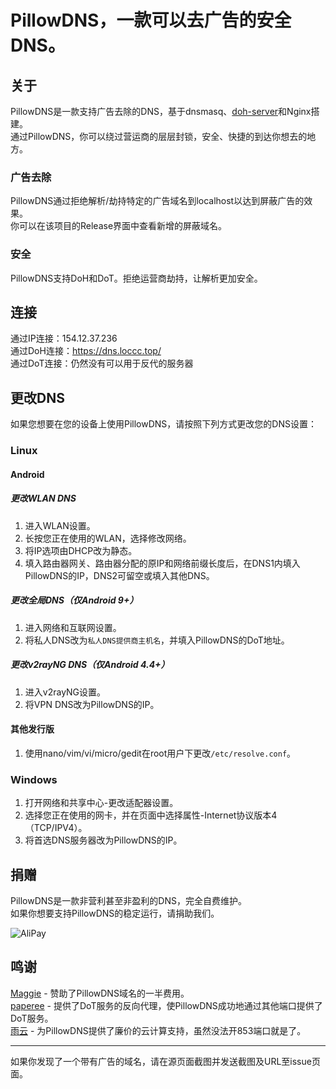 # PillowDNS，一款可以去广告的安全DNS。

## 关于
PillowDNS是一款支持广告去除的DNS，基于dnsmasq、[doh-server](https://github.com/m13253/dns-over-https)和Nginx搭建。    
通过PillowDNS，你可以绕过营运商的层层封锁，安全、快捷的到达你想去的地方。

### 广告去除
PillowDNS通过拒绝解析/劫持特定的广告域名到localhost以达到屏蔽广告的效果。      
你可以在该项目的Release界面中查看新增的屏蔽域名。

### 安全
PillowDNS支持DoH和DoT。拒绝运营商劫持，让解析更加安全。

## 连接
通过IP连接：154.12.37.236    
通过DoH连接：https://dns.loccc.top/     
通过DoT连接：仍然没有可以用于反代的服务器 

## 更改DNS
如果您想要在您的设备上使用PillowDNS，请按照下列方式更改您的DNS设置：

### Linux
#### Android
##### 更改WLAN DNS
1. 进入WLAN设置。
2. 长按您正在使用的WLAN，选择修改网络。
3. 将IP选项由DHCP改为静态。
4. 填入路由器网关、路由器分配的原IP和网络前缀长度后，在DNS1内填入PillowDNS的IP，DNS2可留空或填入其他DNS。

##### 更改全局DNS（仅Android 9+）
1. 进入网络和互联网设置。
2. 将私人DNS改为`私人DNS提供商主机名`，并填入PillowDNS的DoT地址。

##### 更改v2rayNG DNS（仅Android 4.4+）
1. 进入v2rayNG设置。
2. 将VPN DNS改为PillowDNS的IP。

#### 其他发行版
1. 使用nano/vim/vi/micro/gedit在root用户下更改`/etc/resolve.conf`。

### Windows
1. 打开网络和共享中心-更改适配器设置。
2. 选择您正在使用的网卡，并在页面中选择属性-Internet协议版本4（TCP/IPV4）。
3. 将首选DNS服务器改为PillowDNS的IP。

## 捐赠
PillowDNS是一款非营利甚至非盈利的DNS，完全自费维护。     
如果你想要支持PillowDNS的稳定运行，请捐助我们。     
     
![AliPay](https://zzchumo.github.io/zzChat-Online/alipay.jpg)

## 鸣谢
[Maggie](https://thz.cool) - 赞助了PillowDNS域名的一半费用。     
[paperee](https://github.com/paperee) - 提供了DoT服务的反向代理，使PillowDNS成功地通过其他端口提供了DoT服务。   
[雨云](https://rainyun.com) - 为PillowDNS提供了廉价的云计算支持，虽然没法开853端口就是了。     

---

如果你发现了一个带有广告的域名，请在源页面截图并发送截图及URL至issue页面。
